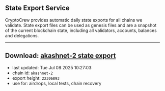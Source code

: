 ## State Export Service
CryptoCrew provides automatic daily state exports for all chains we validate. State export files can be used as genesis files and are a snapshot of the current blockchain state, including all validators, accounts, balances and delegations.

---
**Download: [akashnet-2 state export](https://dl-eu2.ccvalidators.com/SERVICE/akash/akashnet-2_export_22306893.json)**
---

- last updated: Tue Jul 08 2025 10:27:03
- chain id: `akashnet-2`
- export height: `22306893`
- use for: airdrops, local tests, chain recovery
